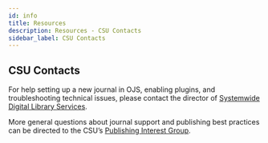 ```yaml
---
id: info
title: Resources
description: Resources - CSU Contacts
sidebar_label: CSU Contacts
---
```


## CSU Contacts
For help setting up a new journal in OJS, enabling plugins, and troubleshooting technical issues, please contact the director of [Systemwide Digital Library Services](https://www2.calstate.edu/csu-system/administration/sdls/Pages/about-us.aspx).

More general questions about journal support and publishing best practices can be directed to the CSU’s [Publishing Interest Group](https://calstate.atlassian.net/wiki/spaces/COLD/pages/79761063/Publishing+Interest+Group).
